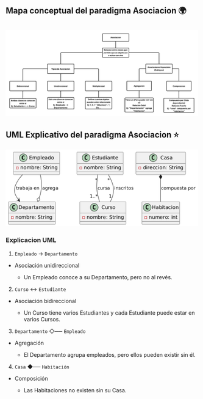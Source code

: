 ## Mapa conceptual del paradigma Asociacion 🌍
![alt text](Asociacion.png)
---
## UML Explicativo del paradigma Asociacion ⭐
![alt text](image.png)
### Explicacion UML
1. ```Empleado``` → ```Departamento```
- Asociación unidireccional

  - Un Empleado conoce a su Departamento, pero no al revés.


2. ```Curso``` ↔ ```Estudiante```
- Asociación bidireccional

  - Un Curso tiene varios Estudiantes y cada Estudiante puede estar en varios Cursos.

3. ```Departamento``` ◇── ```Empleado```
- Agregación

  - El Departamento agrupa empleados, pero ellos pueden existir sin él.

4. ```Casa``` ◆── ```Habitación```
- Composición

  - Las Habitaciones no existen sin su Casa.
